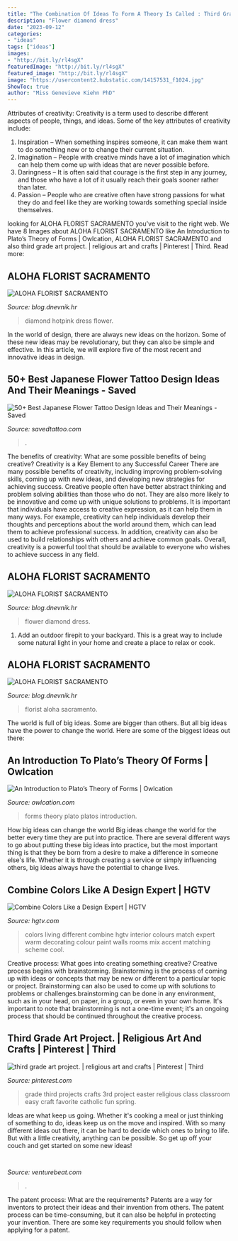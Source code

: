 ```yaml
---
title: "The Combination Of Ideas To Form A Theory Is Called : Third Grade Art Project."
description: "Flower diamond dress"
date: "2023-09-12"
categories:
- "ideas"
tags: ["ideas"]
images:
- "http://bit.ly/rl4sgX"
featuredImage: "http://bit.ly/rl4sgX"
featured_image: "http://bit.ly/rl4sgX"
image: "https://usercontent2.hubstatic.com/14157531_f1024.jpg"
ShowToc: true
author: "Miss Genevieve Kiehn PhD"
---
```



Attributes of creativity:
Creativity is a term used to describe different aspects of people, things, and ideas. Some of the key attributes of creativity include: 
1. Inspiration – When something inspires someone, it can make them want to do something new or to change their current situation.
2. Imagination – People with creative minds have a lot of imagination which can help them come up with ideas that are never possible before. 
3. Daringness – It is often said that courage is the first step in any journey, and those who have a lot of it usually reach their goals sooner rather than later. 
4. Passion – People who are creative often have strong passions for what they do and feel like they are working towards something special inside themselves.

	

		
looking for ALOHA FLORIST SACRAMENTO you've visit to the right web. We have 8 Images about ALOHA FLORIST SACRAMENTO like An Introduction to Plato’s Theory of Forms | Owlcation, ALOHA FLORIST SACRAMENTO and also third grade art project. | religious art and crafts | Pinterest | Third. Read more:
		
    
## ALOHA FLORIST SACRAMENTO

<img loading=lazy src="http://bit.ly/rl4sgX" onerror="this.onerror=null;this.src='https://tse3.mm.bing.net/th?id=OIP.KdSXCNAet7Aw51lC6eSthAHaFO&amp;pid=15.1';" alt="ALOHA FLORIST SACRAMENTO">

_Source: blog.dnevnik.hr_

>diamond hotpink dress flower. 

	

In the world of design, there are always new ideas on the horizon. Some of these new ideas may be revolutionary, but they can also be simple and effective. In this article, we will explore five of the most recent and innovative ideas in design.

    
## 50+ Best Japanese Flower Tattoo Design Ideas And Their Meanings - Saved

<img loading=lazy src="https://www.savedtattoo.com/wp-content/uploads/2021/06/Japanese-sakura-tattoo-3.jpg" onerror="this.onerror=null;this.src='https://tse2.mm.bing.net/th?id=OIP.jVjsn0h4u2bthYICKGLMigHaJQ&amp;pid=15.1';" alt="50+ Best Japanese Flower Tattoo Design Ideas and Their Meanings - Saved">

_Source: savedtattoo.com_

>. 

	

The benefits of creativity: What are some possible benefits of being creative?
Creativity is a Key Element to any Successful Career
There are many possible benefits of creativity, including improving problem-solving skills, coming up with new ideas, and developing new strategies for achieving success. Creative people often have better abstract thinking and problem solving abilities than those who do not. They are also more likely to be innovative and come up with unique solutions to problems. It is important that individuals have access to creative expression, as it can help them in many ways. For example, creativity can help individuals develop their thoughts and perceptions about the world around them, which can lead them to achieve professional success. In addition, creativity can also be used to build relationships with others and achieve common goals. Overall, creativity is a powerful tool that should be available to everyone who wishes to achieve success in any field.

    
## ALOHA FLORIST SACRAMENTO

<img loading=lazy src="http://bit.ly/r4MVJk" onerror="this.onerror=null;this.src='https://tse2.mm.bing.net/th?id=OIP.VvdVlf0nPR-GOk8ZFaTKBgAAAA&amp;pid=15.1';" alt="ALOHA FLORIST SACRAMENTO">

_Source: blog.dnevnik.hr_

>flower diamond dress. 

	

1. Add an outdoor firepit to your backyard. This is a great way to include some natural light in your home and create a place to relax or cook. 

    
## ALOHA FLORIST SACRAMENTO

<img loading=lazy src="http://bit.ly/pcAu5a" onerror="this.onerror=null;this.src='https://tse1.mm.bing.net/th?id=OIP.EzBhebizNEl-U1fLw8aUOQAAAA&amp;pid=15.1';" alt="ALOHA FLORIST SACRAMENTO">

_Source: blog.dnevnik.hr_

>florist aloha sacramento. 

	

The world is full of big ideas. Some are bigger than others. But all big ideas have the power to change the world. Here are some of the biggest ideas out there:

    
## An Introduction To Plato’s Theory Of Forms | Owlcation

<img loading=lazy src="https://usercontent2.hubstatic.com/14157531_f1024.jpg" onerror="this.onerror=null;this.src='https://tse4.mm.bing.net/th?id=OIP.MYNJF-RbLkYiklESOgiA0gHaHa&amp;pid=15.1';" alt="An Introduction to Plato’s Theory of Forms | Owlcation">

_Source: owlcation.com_

>forms theory plato platos introduction. 

	

How big ideas can change the world
Big ideas change the world for the better every time they are put into practice. There are several different ways to go about putting these big ideas into practice, but the most important thing is that they be born from a desire to make a difference in someone else's life. Whether it is through creating a service or simply influencing others, big ideas always have the potential to change lives.

    
## Combine Colors Like A Design Expert | HGTV

<img loading=lazy src="http://hgtvhome.sndimg.com/content/dam/images/hgtv/fullset/2005/6/21/0/fortheloveofcolor1.jpg.rend.hgtvcom.616.924.jpeg" onerror="this.onerror=null;this.src='https://tse4.mm.bing.net/th?id=OIP.ml2vETtIHJZ9LaSeqvybTAHaLH&amp;pid=15.1';" alt="Combine Colors Like a Design Expert | HGTV">

_Source: hgtv.com_

>colors living different combine hgtv interior colours match expert warm decorating colour paint walls rooms mix accent matching scheme cool. 

	

Creative process: What goes into creating something creative?
Creative process begins with brainstorming. Brainstorming is the process of coming up with ideas or concepts that may be new or different to a particular topic or project. Brainstorming can also be used to come up with solutions to problems or challenges.brainstorming can be done in any environment, such as in your head, on paper, in a group, or even in your own home. It's important to note that brainstorming is not a one-time event; it's an ongoing process that should be continued throughout the creative process.

    
## Third Grade Art Project. | Religious Art And Crafts | Pinterest | Third

<img loading=lazy src="https://s-media-cache-ak0.pinimg.com/736x/81/fc/9d/81fc9d42c9288c8b7dbbda348cfbe5fb.jpg" onerror="this.onerror=null;this.src='https://tse3.mm.bing.net/th?id=OIP.Y_iOBNJVuo0W3VKzlvqZYQHaHa&amp;pid=15.1';" alt="third grade art project. | religious art and crafts | Pinterest | Third">

_Source: pinterest.com_

>grade third projects crafts 3rd project easter religious class classroom easy craft favorite catholic fun spring. 

	

Ideas are what keep us going. Whether it's cooking a meal or just thinking of something to do, ideas keep us on the move and inspired. With so many different ideas out there, it can be hard to decide which ones to bring to life. But with a little creativity, anything can be possible. So get up off your couch and get started on some new ideas!

    
## 

<img loading=lazy src="https://venturebeat.com/wp-content/uploads/2019/06/shopify-3d-models.jpg" onerror="this.onerror=null;this.src='https://tse1.mm.bing.net/th?id=OIP.TT16MF0Uq6X0jOCyCSpPPwHaEo&amp;pid=15.1';" alt="">

_Source: venturebeat.com_

>. 

	

The patent process: What are the requirements?
Patents are a way for inventors to protect their ideas and their invention from others. The patent process can be time-consuming, but it can also be helpful in protecting your invention. There are some key requirements you should follow when applying for a patent.

